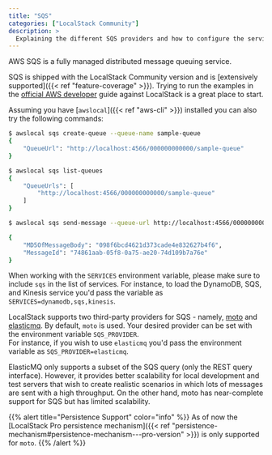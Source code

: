 ```yaml
---
title: "SQS"
categories: ["LocalStack Community"]
description: >
  Explaining the different SQS providers and how to configure the service.
---
```


AWS SQS is a fully managed distributed message queuing service.

SQS is shipped with the LocalStack Community version and is [extensively supported]({{< ref "feature-coverage" >}}).
Trying to run the examples in the [official AWS developer](https://docs.aws.amazon.com/AWSSimpleQueueService/latest/SQSDeveloperGuide/welcome.html) guide against LocalStack is a great place to start.

Assuming you have [`awslocal`]({{< ref "aws-cli" >}}) installed you can also try the following commands:

```bash
$ awslocal sqs create-queue --queue-name sample-queue
{
    "QueueUrl": "http://localhost:4566/000000000000/sample-queue"
}

$ awslocal sqs list-queues
{
    "QueueUrls": [
        "http://localhost:4566/000000000000/sample-queue"
    ]
}

$ awslocal sqs send-message --queue-url http://localhost:4566/00000000000/sample-queue --message-body test

{
    "MD5OfMessageBody": "098f6bcd4621d373cade4e832627b4f6",
    "MessageId": "74861aab-05f8-0a75-ae20-74d109b7a76e"
}
```

When working with the `SERVICES` environment variable, please make sure to include `sqs` in the list of services.
For instance, to load the DynamoDB, SQS, and Kinesis service you'd pass the variable as `SERVICES=dynamodb,sqs,kinesis`.

LocalStack supports two third-party providers for SQS - namely, [moto](https://github.com/spulec/moto) and [elasticmq](https://github.com/softwaremill/elasticmq). By default, `moto` is used. Your desired provider can be set with the environment variable `SQS_PROVIDER`.\
For instance, if you wish to use `elasticmq` you'd pass the environment variable as `SQS_PROVIDER=elasticmq`. 

ElasticMQ only supports a subset of the SQS query (only the REST query interface). However, it provides better scalability for local development and test servers that wish to create realistic scenarios in which lots of messages are sent with a high throughput.
On the other hand, moto has near-complete support for SQS but has limited scalability. 

{{% alert title="Persistence Support" color="info" %}}
As of now the [LocalStack Pro persistence mechanism]({{< ref "persistence-mechanism#persistence-mechanism---pro-version" >}}) is only supported for `moto`. 
{{% /alert %}}